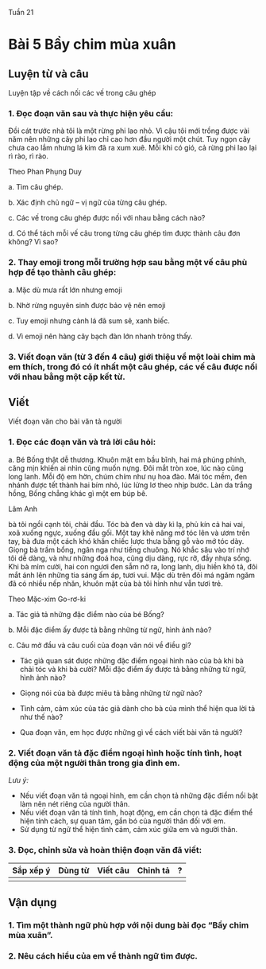 Tuần 21 
# Bài 5 Bầy chim mùa xuân

## Luyện từ và câu

Luyện tập về cách nối các vế trong câu ghép

### 1. Đọc đoạn văn sau và thực hiện yêu cầu:
Đồi cát trước nhà tôi là một rừng phi lao nhỏ. Vì cậu tôi mới trồng được vài năm nên những cây phi lao chỉ cao hơn đầu người một chút. Tuy ngọn cây chưa cao lắm nhưng lá kim đã ra xum xuê. Mỗi khi có gió, cả rừng phi lao lại rì rào, rì rào.

Theo Phan Phụng Duy

a. Tìm câu ghép.

b. Xác định chủ ngữ – vị ngữ của từng câu ghép.

c. Các vế trong câu ghép được nối với nhau bằng cách nào?

d. Có thể tách mỗi vế câu trong từng câu ghép tìm được thành câu đơn không? Vì sao?

### 2. Thay emoji trong mỗi trường hợp sau bằng một vế câu phù hợp để tạo thành câu ghép:
a. Mặc dù mưa rất lớn nhưng emoji

b. Nhờ rừng nguyên sinh được bảo vệ nên emoji

c. Tuy emoji nhưng cành lá đã sum sê, xanh biếc.

d. Vì emoji nên hàng cây bạch đàn lớn nhanh trông thấy.

### 3. Viết đoạn văn (từ 3 đến 4 câu) giới thiệu về một loài chim mà em thích, trong đó có ít nhất một câu ghép, các vế câu được nối với nhau bằng một cặp kết từ.

## Viết

Viết đoạn văn cho bài văn tả người

### 1. Đọc các đoạn văn và trả lời câu hỏi:
a. Bé Bống thật dễ thương. Khuôn mặt em bầu bĩnh, hai má phúng phính, căng mịn khiến ai nhìn cũng muốn nựng. Đôi mắt tròn xoe, lúc nào cũng long lanh. Mỗi độ em hờn, chúm chím như nụ hoa đào. Mái tóc mềm, đen nhánh được tết thành hai bím nhỏ, lúc lửng lơ theo nhịp bước. Làn da trắng hồng, Bống chẳng khác gì một em búp bê.

Lâm Anh

bà tôi ngồi cạnh tôi, chải đầu. Tóc bà đen và dày kì lạ, phủ kín cả hai vai, xoã xuống ngực, xuống đầu gối. Một tay khẽ nâng mớ tóc lên và ươm trên tay, bà đưa một cách khó khăn chiếc lược thưa bằng gỗ vào mớ tóc dày. Giọng bà trầm bổng, ngân nga như tiếng chuông. Nó khắc sâu vào trí nhớ tôi dễ dàng, và như những đoá hoa, cũng dịu dàng, rực rỡ, đầy nhựa sống. Khi bà mỉm cười, hai con ngươi đen sẫm nở ra, long lanh, dịu hiền khó tả, đôi mắt ánh lên những tia sáng ấm áp, tươi vui. Mặc dù trên đôi má ngăm ngăm đã có nhiều nếp nhăn, khuôn mặt của bà tôi hình như vẫn tươi trẻ.

Theo Mặc-xim Go-rơ-ki

a. Tác giả tả những đặc điểm nào của bé Bống?

b. Mỗi đặc điểm ấy được tả bằng những từ ngữ, hình ảnh nào?

c. Câu mở đầu và câu cuối của đoạn văn nói về điều gì?

- Tác giả quan sát được những đặc điểm ngoại hình nào của bà khi bà chải tóc và khi bà cười? Mỗi đặc điểm ấy được tả bằng những từ ngữ, hình ảnh nào?

- Giọng nói của bà được miêu tả bằng những từ ngữ nào?

- Tình cảm, cảm xúc của tác giả dành cho bà của mình thể hiện qua lời tả như thế nào?

- Qua đoạn văn, em học được những gì về cách viết bài văn tả người?

### 2. Viết đoạn văn tả đặc điểm ngoại hình hoặc tính tình, hoạt động của một người thân trong gia đình em.
_Lưu ý:_
- Nếu viết đoạn văn tả ngoại hình, em cần chọn tả những đặc điểm nổi bật làm nên nét riêng của người thân.
- Nếu viết đoạn văn tả tính tình, hoạt động, em cần chọn tả đặc điểm thể hiện tính cách, sự quan tâm, gắn bó của người thân đối với em.
- Sử dụng từ ngữ thể hiện tình cảm, cảm xúc giữa em và người thân.

### 3. Đọc, chỉnh sửa và hoàn thiện đoạn văn đã viết:

| Sắp xếp ý | Dùng từ | Viết câu | Chỉnh tả | ? |
|---|---|---|---|---|
| | | | | |

## Vận dụng

### 1. Tìm một thành ngữ phù hợp với nội dung bài đọc “Bầy chim mùa xuân”.

### 2. Nêu cách hiểu của em về thành ngữ tìm được.
